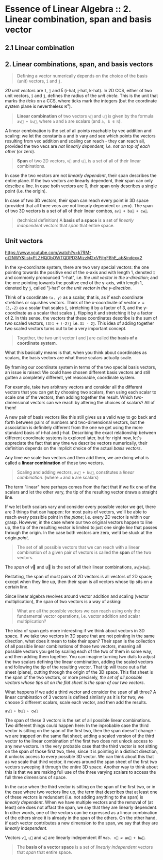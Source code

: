 # Essence of Linear Algebra :: 2. Linear combination, span and basis vector

## 2.1 Linear combination



## 2. Linear combinations, span, and basis vectors

>Defining a vector numerically depends on the choice of the basis (unit) vectors, `î` and `ĵ`.

*3D unit vectors* are `î`, `ĵ` and `k̂` (i-hat, j-hat, k-hat). In 2D CCS, either of two unit vectors, `î` and `ĵ`, defines the radius of the *unit circle*. This is the unit that marks the *ticks* on a CCS, where ticks mark the integers (but the coordinate system plane is nevertheless ℝ²).

>**Linear combination** of two vectors `v⃗` and `u⃗` is given by the formula `av⃗ + bu⃗`, where `a` and `b` are scalars (and `a, b ∈ ℝ`).

A linear combination is the set of all points reachable by vec addition and scaling: we let the constants a and b vary and see which points the vectors resulting from vec addition and scaling can reach - they can reach all, provided the two vecs are *not linearly dependent, i.e. not on top of each other* (or zero).

>**Span** of two 2D vectors, `v⃗` and `u⃗`, is a set of all of their linear combinations.

In case the two vectors are not *linearly dependent*, their span describes the entire plane. If the two vectors are linearly dependent, their span can only descibe a line. In case both vectors are 0, their span only describes a single point (i.e. the origin).

In case of two 3D vectors, their span can reach every point in 3D space (provided that all three vecs are not linearly dependent or zero). The span of two 3D vectors is a set of all of their linear combos, `av⃗ + bu⃗ + cw⃗`.

>(technical definition) A **basis of a space** is a set of *linearly independent* vectors that *span* that entire space.



## Unit vectors

https://www.youtube.com/watch?v=k7RM-ot2NWY&list=PLZHQObOWTQDPD3MizzM2xVFitgF8hE_ab&index=2

In the xy-coordinate system, there are two very special vectors: the one pointing towards the positive end of the x-axis and with length 1, denoted `î` and commonly pronounced "i-hat", i.e. *the unit vector in the x-direction*; and the one pointing towards the positive end of the y-axis, with length 1, denoted by `ĵ`, called "j-hat" or *the unit vector in the y-direction*.

Think of a coordinate `(x, y)` as a scalar, that is, as if each coordinate stretches or squishes vectors. Think of the x-coordinate of vector `v = (3,-2)` as a scalar that scales `î`, stretching it by a factor of 3, and the y-coordinate as a scalar that scales `ĵ`, flipping it and stretching it by a factor of 2. In this sense, the vectors that these coordinates describe is the sum of two scaled vectors, `(3)î + (-2)ĵ` i.e. `3î - 2ĵ`. This idea of adding together two scaled vectors turns out to be a very important concept.

>Together, the two unit vector î and ĵ are called **the basis of a coordinate system**.

What this basically means is that, when you think about coordinates as scalars, the basis vectors are what those scalars actually scale.

By framing our coordinate system in terms of the two special basis vectors, an issue is raised: We could have chosen different basis vectors and still gotten a completely different, yet reasonable, coordinate system.

For example, take two arbitrary vectors and consider all the different vectors that you can get by choosing two scalars, then using each scalar to scale one of the vectors, then adding together the result. Which two-dimensional vectors can we reach by altering the choices of scalars? All of them!

A new pair of basis vectors like this still gives us a valid way to go back and forth between pairs of numbers and two-dimensional vectors, but the association is definitely different from the one we get using the more standard basis of i-hat and j-hat. Describing the exact relationship between different coordinate systems is explored later, but for right now, let's appreciate the fact that any time we describe vectors numerically, their definition depends on the implicit choice of the actual *basis vectors*.

Any time we scale two vectors and then add them, we are doing what is called a **linear combination** of those two vectors.

>Scaling and adding vectors, `av⃗ + bu⃗`, constitutes a *linear combination*.
(where `a` and `b` are scalars)

The term "linear" here perhaps comes from the fact that if we fix one of the scalars and let the other vary, the tip of the resulting vector draws a straight line.

If we let both scalars vary and consider every possible vector we get, there are 3 things that can happen: for most pairs of vectors, we'll be able to reach every possible point in the *plane*; i.e. every 2D vector is within our grasp. However, in the case where our two original vectors happen to line up, the tip of the resulting vector is limited to just one single *line* that passes through the origin. In the case both vectors are zero, we'd be stuck at the origin *point*.

>The set of all possible vectors that we can reach with a linear combination of a given pair of vectors is called the **span** of the two vectors.

The *span* of v⃗ and u⃗ is the set of all their linear combinations, `av⃗+bu⃗`.

Restating, the span of most pairs of 2D vectors is all vectors of 2D space; except when they line up, then their span is all vectors whose tip sits on a certain line.

Since linear algebra revolves around vector addition and scaling (vector multiplication), the span of two vectors is a way of asking:
>What are all the possible vectors we can reach using only the fundamental vector operations, i.e. vector addition and scalar multiplication?

The idea of span gets more interesting if we think about vectors in 3D space. If we take two vectors in 3D space that are not pointing in the same direction, what does it mean to take their span? Their span is the collection of all possible linear combinations of those two vectors, meaning all possible vectors you get by scaling each of the two of them in some way, and then adding them together. You can imagine turning two dials to adjust the two scalars defining the linear combination, adding the scaled vectors and following the tip of the resulting vector. That tip will trace out a flat sheet (plane), cutting through the origin of the 3D space. This flat sheet is the span of the two vectors, or more precisely, *the set of all possible vectors whose tips sit on the flat sheet is the span of our two vectors*. 

What happens if we add a third vector and consider the span of all three? A linear combination of 3 vectors is defined similarly as it is for two; we choose 3 different scalars, scale each vector, and then add the results.

`av⃗ + bu⃗ + cw⃗`

The span of these 3 vectors is the set of all possible linear combinations. Two different things could happen here: In the inprobable case the third vector is sitting on the span of the first two, then the span doesn't change - we are trapped on the same flat sheet; adding a scaled version of the third vector to the linear combination of the first two does not unlock access to any new vectors. In the very probable case that the third vector is not sitting on the span of those first two, then, since it is pointing in a distinct direction, it unlocks access to every possible 3D vector. We can think about this that as we scale that third vector, it moves around the span sheet of the first two vectors sweeping it through the entire 3D space. Another way to think about this is that we are making full use of the three varying scalars to access the full three dimensions of space.

In the case when the third vector is sitting on the span of the first two, or in the case where two vectors line up, the term that describes that at least one of these vectors is redundant (i.e. not adding anything to the span) is *linearly dependent*. When we have multiple vectors and the removal of (at least) one does not affact the span, we say that they are linearly dependent. In other words, one of the vectors can be expressed as a linear combination of the others since it is already in the span of the others. On the other hand, if each vector contributes a new dimension to the span, we say that they are *linearly independent*.

Vectors `v⃗`, `u⃗` and `w⃗` are linearly independent iff `∀ab. v⃗ ≠ au⃗ + bw⃗`.

>The **basis of a vector space** is a set of *linearly independent* vectors that *span* that entire space.
